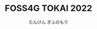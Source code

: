 ---
title: FOSS4G TOKAI 2022
subtitle: たんけん ぎふのもり
time: 8/10(水), 8/11(祝) 
place: 
image: img/fd07a1433ab200d895020918681508ea.webp

headline:
  text:  8/11(祝) セッションDay<br><a href="https://www.youtube.com/watch?v=odWxwtV_lyU" target="_blank">オンライン配信(YouTube)</a> <a href="https://bit.ly/foss4gtokai2022gather" target="_blank">オンライン交流スペース</a>(10:00-18:00まで)


place:
  heading: 開催場所
  text:  <a target="blank" href="https://www.forest.ac.jp/about/access/">岐阜県立森林文化アカデミー</a> & Online<br><br><a href="access.pdf" target="_blank">会場・駐車場案内</a>
  imageUrl: img/PXL_20220723_045931276.jpg

blurb:
  heading: Message
  text:  岐阜県は国内有数の林業の盛んな地域です。会場である森林文化アカデミーも林業を中心とした森に関する文化や技術の継承を実践しています。<br>
    FOSS4G TOKAI 2022では森とGISを大人だけでなく子供にも分かりやすく、そして親しみやすいイベントにしていきます。<br>
    ハンズオンやセッションで「たんけん」して、新たな岐阜や森の魅力を発見しましょう。

handsontitle:
  bgcolor: 
  text: ハンズオンDay

handson1:
  bgcolor: #5a9980
  imageUrl: img/icon/02_古川 邦明.png
  heading: QGIS初級編〜岐阜県の地形を見てみよう〜
  text: 
    |
    講師：古川 邦明（岐阜県立森林文化アカデミー兼森林研究所）<br>
    定員：10名<br>
    日時：8月10日[水] 14:00-17:00 <br>
    対象者：PCの基本操作が可能な方<br>
    <br>
    初心者を対象とした，GISを利用する上で必要な基礎知識，データの表示などの基本操作から印刷用データの作成など，実際にQGISを操作しながら 実習します．<br>
    <br>
    <ul>
    <li>QGISの画面の見方と操作方法
    <li>簡単なデータの入手方法
    <li>データの表示方法
    <li>印刷用データの作成方法
    </ul>

handson2:
  bgcolor: #5a9980
  imageUrl: img/icon/01_キタ コウイチ.png
  heading: QGIS中級編〜航空レーザー測量データをQGISで使う〜
  text: 
    |
    講師：喜多 耕一（FOSS4G Hokkaido）<br>
    日時：8月10日[水] 14:00-17:00<br>
    最近、国や地方自治体で公開されることが多くなってきた、「航空レーザー測量」のデータを使って、標高データの作成、地形データの作成、差分計算などを実践してみましょう。<br>
    <br>
    <ul>
    <li>標高DEMラスタの作成
    <li>陰影図、傾斜区分図の作成
    <li>道路の縦断図を作成
    <li>災害前と災害後の地形を比較（差分計算）
    <li>（時間があれば）PLATEAUのデータをQGISで使う
    </ul>



sessiontitle:
  text: セッションDay

session:
  heading: タイムテーブル
  description: 会場:<a href="/access.pdf" target="_blank">森の情報センター</a>、 <a href="https://www.youtube.com/watch?v=odWxwtV_lyU" target="_blank">オンライン配信(YouTube)</a><br><a href="https://bit.ly/foss4gtokai2022gather" target="_blank">オンライン交流スペース(Gather)</a>(10:00-18:00まで)
  sessions:
    - time: 10:30〜
      title: 受付開始
      detail: 
    - time: 11:00〜
      title: オープニング
      detail: 
    - time: 11:10〜
      title: <span class="grey-2">セッション1</span><br>森林情報のオープンデータとQGISでの利用
      detail: キタ コウイチ<br>北海道
      icon: img/icon/01_キタ コウイチ.png
      profile: 現在は、北海道DX推進課というところでオープンデータの推進をしていますが、実は林業技師です。著書「業務で使うQGIS　Ver3完全使いこなしガイド」
      content: 森林情報をオープンデータにする意義と、森林情報データをQGISで活用していくための事例を全国のオープンデータサイトを見ながら考察します。

    - time: 11:30〜
      title: <span class="grey-2">セッション2</span><br>「ぎふ森林情報WebMAP」の公開
      detail: 古川 邦明<br>岐阜県立森林文化アカデミー兼森林研究所
      icon: img/icon/02_古川 邦明.png
      profile: 2019年3月末に岐阜県森林研究所を退職、2020年から森林文化アカデミースマート林業推進係でスマート林業関連技術の普及や森林情報WebMAPの作成、公開、管理を担当。
      content: 岐阜県森林研究所と森林文化アカデミーが共同で、昨年11月の公開した「ぎふ森林情報WebMAP」を紹介します。CS立体図をベースに山城跡分布図,航空写真など、森林管理に使ってもらうことを目的に作成した数種類のWebMAPですが、どなたでも登録なしで覧いただけます。

    - time: 11:50〜
      title: <span class="grey-2">セッション3</span><br>野生動物研究におけるQGISとLeafletの活用事例
      detail:	東出 大志<br>岐阜大学野生動物管理学研究センター
      icon: img/icon/03_東出 大志.png
      profile: 岐阜県に来て3年目。専門は動物生態学で主にツキノワグマやイノシシなどの大型哺乳類を対象に研究を行っています。
      content: FOSS4G TOKAI 2022のテーマは「たんけんぎふのもり」です。岐阜県の森林には多様な野生動物が生息しており、我々はその分布や行動、生態を研究しています。これらの研究では、調査地の選定やデータ解析、視覚化といった局面でFOSS4Gを活用していますので、その事例について紹介いたします。

    - time: 12:10〜
      title: 昼休憩

    - time: 12:30〜
      title: LT大会

    - time: 13:10〜
      title: 昼休憩

    - time: 13:30〜
      title: <span class="grey-2">セッション4</span><br>MySQLのGIS機能の機能追加/改善状況
      detail: 山﨑 由章<br>日本オラクル株式会社 MySQL GBU
      icon: img/icon/04_山﨑 由章.png
      profile: MySQLのソリューションエンジニア。GIS分野でもMySQLが使われるように、普及促進を頑張っています！GISの聖地の1つである(？)明石市出身です！
      content: MySQLのGIS機能は、機能追加/改善を続けています。本発表では、特に<a href="https://qiita.com/miyauchi/items/5bdab7ea58f1114d6686">「MySQLのGIS機能に望むこと」</a>で言及されている3点を中心に、その後のMySQLでの改善状況を説明させて頂きます)

    - time: 13:50〜
      title: <span class="grey-2">セッション5</span><br>こんにちは Oracle Spatial です(仮)
      detail: 中井 亮矢<br>日本オラクル株式会社
      icon: img/icon/05_中井 亮矢.png
      profile: Oracle 製品担当エンジニア。空間機能(Spatial)やグラフデータベース機能、機械学習機能等の製品を担当しています。
      content: Oracleには Oracle Spatial という空間データベース機能があります。QGISのレイヤメニューにも、こっそり居るこの子を少し紹介させていただきます。

    - time: 14:10〜
      title: <span class="grey-2">セッション6</span><br>森林リモートセンシングの現状　～ オンデマンド講座のイントロダクションより ～
      detail: 道下 亮<br>一般財団法人リモート・センシング技術センター
      icon: img/icon/06_道下 亮.png
      profile: 一般財団法人リモート・センシング技術センター（RESTEC）で研修の企画、教材作成、及び講師を担当しています。
      content: 弊財団が開催するオンデマンド・オンサイト講座『森林・林業分野におけるリモートセンシング実務者講座』の中から、イントロダクションの一部をご紹介いたします。

    - time: 14:30〜
      title: <span class="grey-2">セッション7</span><br>地域発！　山村集落の防災マップづくり
      detail: 戸田 堅一郎<br>株式会社ジオ・フォレスト
      icon: img/icon/07_戸田 堅一郎.png
      profile: 令和４年３月まで長野県職に在籍。山地防災に関して研究し、CS立体図の開発等を行いました。県職を退職後、<a href="https://gf17v.com/">株式会社ジオ・フォレストを設立</a>。ジオ（大地）とフォレスト（森林）に関するコンサルティングを行います。
      content: 近年の豪雨災害の増加により、防災マップの重要性が注目されています。しかし、一般市民への周知度はまだ低く、紙面で配布された防災マップは災害時に手元にないことも多い。弊社が提供する、山村集落向けの防災マップの作成方法について紹介します。

    - time: 14:50〜
      title: <span class="grey-2">セッション8</span><br>文化遺産のデジタル３D計測と活用
      detail: 渡部 展也<br>中部大学
      icon: img/icon/08_渡部 展也.png
      profile: 主に考古学、文化財分野におけるGISやデジタル計測の応用を中心に研究しております。主なフィールドは中東と中国です、どうぞよろしくお願いいたします。。
      content: 紛争や内戦下では、貴重な文化財が標的となるケースもあり、迅速な文化遺産の記録が必要とされている。シリアの世界遺産を例に、現地の協力のもとで実施した文化財のデジタル３D計測と活用について報告する。必要となる機材や機能についても検討したい。

    - time: 15:10〜
      title: 休憩

    - time: 15:30〜
      title: <span class="grey-2">セッション9</span><br>森林3ＤデータのAR利用の可能性
      detail: 本田 佳彰,杉本 和也<br>岐阜県立森林文化アカデミー
      icon: img/icon/09_杉本 和也.png
      profile: 岐阜県立森林文化アカデミーで林業を学びながら、ITの利活用について検討しています。
      content: 森林３次元計測システムＯＷＬ等で取得した森林内の3DデータのAR活用事例を紹介する。

    - time: 15:50〜
      title: <span class="grey-2">セッション10</span><br>フィールドワークで持ち出すQGISのススメ
      detail: 國枝 裕介<br>個人
      icon: img/icon/10_國枝 裕介.png
      profile: 岐阜県で林業ハッカソンを運営しています。
      content: QGISで作った地図を屋外に持ち出したい。そんなあなたに、QFeildがあります。

    - time: 16:10〜
      title: <span class="grey-2">セッション11</span><br>木こり見習いがWebGISで演習林のマップアプリを自作してみた      
      detail: 小松 聖<br>株式会社MIERUNE
      icon: img/icon/11_小松 聖.png
      profile: 岐阜県出身で北海道に最近移住したGIS開発の新人エンジニアです。
      content: 森林には様々な位置情報が埋もれています。これらをWebGISで可視化し、関係者に共有することで新しい発見が得られます。本発表では、GIS初学者の頃に森林に関するデータ発掘から、可視化までの取り組みの中で得られた知見を共有します。

    - time: 16:30〜
      title: <span class="grey-2">セッション12</span><br>LiDARデータの煎じ方, 2022
      detail: 竹島 喜芳<br>中部大学
      icon: img/icon/12_竹島 喜芳.png
      profile: 中部大学国際GISセンター准教授。私はGISにツール指向ではなく、問題解決指向として関わっています。そんなことから今回は、FOSS4Gツールだけの話ではなく、他のツールについても触れます。もし、これは使えそう！というのがありました、ぜひ実装してください！
      content: 最近、LiDAR計測が盛んに行われています。計測の目的が達成できれば、それでデータの役割は終わるのですが、LiDARは番茶と違い、出殻しにこそ味わい深があります。今回の話では、LiDARの煎じ方とその味わい方を紹介します。FOSS4Gツール開発の参考になればと思います。

    - time: 16:50〜
      title: クロージング
    - time: 17:00〜
      title: 閉会
    - time: 〜18:00
      title: 終了			
  


news:
  heading: News
  youtube: https://www.youtube.com/embed/p4433V4rMdk
  text: 
   | 
   - 8/10(水) : ハンズオンとワークショップの申し込みは終了しました。
   
   - 8/10(水) :セッションはオンライン参加のみ受付ています。
   
   - 8/10(水) : オンライン交流スペース、配信用URLを公開しました

   - 8/6(土) : [最新情報#8](https://www.youtube.com/watch?v=ReA2_fSXDDg)を配信しました

   - 8/6(土) : セッション内容詳細、会場案内を更新しました

   - 8/2(火) : [最新情報#7](https://www.youtube.com/watch?v=p4433V4rMdk)を配信しました

   - 7/27(水) : ハンズオン、タイムテーブルの詳細を更新しました

   - 7/25(月) : ハンズオン, 子供向けワークショップ, LTの申し込みを公開しました

   - 7/19(火) : [最新情報#6](https://www.youtube.com/watch?v=ajw_4l9HlhA)を配信しました

   - 7/5(火) : ハンズオン申込みを公開しました

   - 7/5(火) : [最新情報#5](https://www.youtube.com/watch?v=joCZmBGPfTc)を配信しました

   - 6/21(火) : [最新事情#4](https://www.youtube.com/watch?v=54oGFBVxCA0)を配信しました

   - 6/13(金) : サイトを公開しました

   - 6/7(火) : [最新事情#3](https://www.youtube.com/watch?v=y8T_XuSUlwU)を配信しました

   - 5/17(火) : [最新事情#2](https://www.youtube.com/watch?v=LZ5AnpvUqdI)を配信しました

   - 4/19(火) : [最新事情#1](https://www.youtube.com/watch?v=t19MPU4n7tc)を配信しました

# intro:
#   heading: What we offer
#   text: Kaldi is the ultimate spot for coffee lovers who want to learn about their
#     java’s origin and support the farmers that grew it. We take coffee
#     production, roasting and brewing seriously and we’re glad to pass that
#     knowledge to anyone.
# products:
#   - image: img/illustrations-coffee.svg
#     text: We sell green and roasted coffee beans that are sourced directly from
#       independent farmers and farm cooperatives. We’re proud to offer a variety
#       of coffee beans grown with great care for the environment and local
#       communities. Check our post or contact us directly for current
#       availability.
#   - image: /img/illustrations-coffee-gear.svg
#     text: We offer a small, but carefully curated selection of brewing gear and
#       tools for every taste and experience level. No matter if you roast your
#       own beans or just bought your first french press, you’ll find a gadget to
#       fall in love with in our shop.
# values:
#   heading: Our values
#   text: Coffee is an amazing part of human culture but it has a dark side too –
#     one of colonialism and mindless abuse of natural resources and human lives.
#     We want to turn this around and return the coffee trade to the drink’s
#     exhilarating, empowering and unifying nature.
---